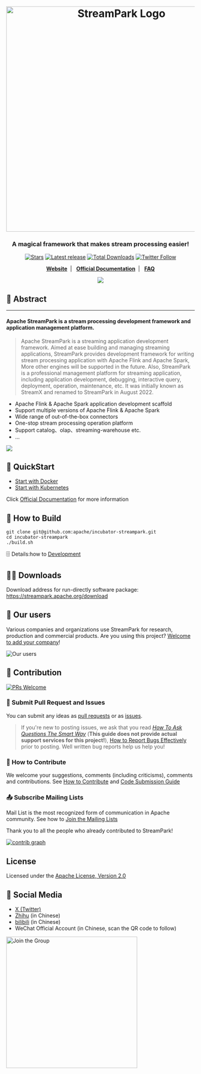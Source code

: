 <!--
  ~ Licensed to the Apache Software Foundation (ASF) under one or more
  ~ contributor license agreements.  See the NOTICE file distributed with
  ~ this work for additional information regarding copyright ownership.
  ~ The ASF licenses this file to You under the Apache License, Version 2.0
  ~ (the "License"); you may not use this file except in compliance with
  ~ the License.  You may obtain a copy of the License at
  ~
  ~    http://www.apache.org/licenses/LICENSE-2.0
  ~
  ~ Unless required by applicable law or agreed to in writing, software
  ~ distributed under the License is distributed on an "AS IS" BASIS,
  ~ WITHOUT WARRANTIES OR CONDITIONS OF ANY KIND, either express or implied.
  ~ See the License for the specific language governing permissions and
  ~ limitations under the License.
  ~
  -->

<h1 align="center">
   <img src="https://streampark.apache.org/image/logo_name.png" 
   alt="StreamPark Logo" title="Apache StreamPark Logo" width="600"/>
  <br>
</h1>

<h3 align="center">A magical framework that makes stream processing easier!</h3>

<div align="center">

[![Stars](https://img.shields.io/github/stars/apache/streampark?style=for-the-badge&label=stars)](https://github.com/apache/incubator-streampark/stargazers)
[![Latest release](https://img.shields.io/github/v/release/apache/streampark.svg?style=for-the-badge&label=release)](https://github.com/apache/incubator-streampark/releases)
[![Total Downloads](https://img.shields.io/github/downloads/apache/streampark/total.svg?style=for-the-badge&label=downloads)](https://streampark.apache.org/download)
[![Twitter Follow](https://img.shields.io/twitter/follow/ASFStreamPark?label=follow&logo=x&style=for-the-badge)](https://twitter.com/ASFStreamPark)

**[Website](https://streampark.apache.org)**&nbsp;&nbsp;|&nbsp;&nbsp;
**[Official Documentation](https://streampark.apache.org/docs/get-started/intro)**&nbsp;&nbsp;|&nbsp;&nbsp;
**[FAQ](https://github.com/apache/incubator-streampark/issues/507)**

![](https://streampark.apache.org/image/dashboard-preview.png)

</div>


## 🚀 Abstract

----
<h4>Apache StreamPark is a stream processing development framework and application management platform. </h4>

> Apache StreamPark is a streaming application development framework. Aimed at ease building and managing streaming applications, StreamPark provides development framework for writing stream processing application with Apache Flink and Apache Spark, More other engines will be supported in the future. Also, StreamPark is a professional management platform for streaming application, including application development, debugging, interactive query, deployment, operation, maintenance, etc. It was initially known as StreamX and renamed to StreamPark in August 2022.

* Apache Flink & Apache Spark application development scaffold
* Support multiple versions of Apache Flink & Apache Spark
* Wide range of out-of-the-box connectors
* One-stop stream processing operation platform
* Support catalog、olap、streaming-warehouse etc.
* ...

![](https://streampark.apache.org/image/sqlide.png)

## 🚀 QuickStart

- [Start with Docker](docker/README.md)
- [Start with Kubernetes](helm/README.md)

Click [Official Documentation](https://streampark.apache.org/docs/framework/quick-start) for more information

## 🔨 How to Build

```shell
git clone git@github.com:apache/incubator-streampark.git
cd incubator-streampark
./build.sh
```

🗄 Details:how to [Development](https://streampark.apache.org/docs/development/development)

## 🧑‍💻 Downloads

Download address for run-directly software package: https://streampark.apache.org/download

## 💋 Our users

Various companies and organizations use StreamPark for research, production and commercial products. Are you using this project? [Welcome to add your company](https://github.com/apache/incubator-streampark/issues/163)!

![Our users](https://streampark.apache.org/image/users.png)

## 🤝 Contribution

[![PRs Welcome](https://img.shields.io/badge/PRs-welcome-brightgreen.svg?style=flat-square)](https://github.com/apache/incubator-streampark/pulls)

### 🙋 Submit Pull Request and Issues

You can submit any ideas as [pull requests](https://github.com/apache/incubator-streampark/pulls) or as [issues](https://github.com/apache/incubator-streampark/issues/new/choose).

> If you're new to posting issues, we ask that you read [*How To Ask Questions The Smart Way*](http://www.catb.org/~esr/faqs/smart-questions.html) (**This guide does not provide actual support services for this project!**), [How to Report Bugs Effectively](http://www.chiark.greenend.org.uk/~sgtatham/bugs.html) prior to posting. Well written bug reports help us help you!

### 🍻 How to Contribute

We welcome your suggestions, comments (including criticisms), comments and contributions. See [How to Contribute](https://streampark.apache.org/community/submit_guide/submit_code) and [Code Submission Guide](https://streampark.apache.org/community/submit_guide/code_style_and_quality_guide)

### 📤 Subscribe Mailing Lists
Mail List is the most recognized form of communication in Apache community. See how to [Join the Mailing Lists](https://streampark.apache.org/community/contribution_guide/mailing_lists)

Thank you to all the people who already contributed to StreamPark!

[![contrib graph](https://contrib.rocks/image?repo=apache/streampark)](https://github.com/apache/incubator-streampark/graphs/contributors)

## License

Licensed under the [Apache License, Version 2.0](LICENSE)

## 💬 Social Media

- [X (Twitter)](https://twitter.com/ASFStreamPark)
- [Zhihu](https://www.zhihu.com/people/streampark) (in Chinese)
- [bilibili](https://space.bilibili.com/455330087) (in Chinese)
- WeChat Official Account (in Chinese, scan the QR code to follow)

<img src="https://streampark.apache.org/image/wx_qr.png" alt="Join the Group" height="350px"><br>

